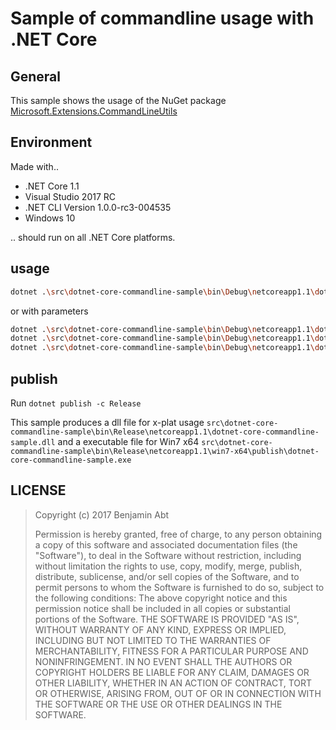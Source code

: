 # Sample of commandline usage with .NET Core

## General

This sample shows the usage of the NuGet package [Microsoft.Extensions.CommandLineUtils ](https://www.nuget.org/packages/Microsoft.Extensions.CommandLineUtils/)

## Environment

Made with..

- .NET Core 1.1
- Visual Studio 2017 RC 
- .NET CLI Version 1.0.0-rc3-004535
- Windows 10

.. should run on all .NET Core platforms.

## usage

```bash
dotnet .\src\dotnet-core-commandline-sample\bin\Debug\netcoreapp1.1\dotnet-core-commandline-sample.dll
```

or with parameters

```bash
dotnet .\src\dotnet-core-commandline-sample\bin\Debug\netcoreapp1.1\dotnet-core-commandline-sample.dll --name YourName 
dotnet .\src\dotnet-core-commandline-sample\bin\Debug\netcoreapp1.1\dotnet-core-commandline-sample.dll -n YourName -o Option1 -o Option2 -o Option3
dotnet .\src\dotnet-core-commandline-sample\bin\Debug\netcoreapp1.1\dotnet-core-commandline-sample.dll --force
```

## publish

Run `dotnet publish -c Release`

This sample produces a dll file for x-plat usage `src\dotnet-core-commandline-sample\bin\Release\netcoreapp1.1\dotnet-core-commandline-sample.dll` and a executable file for Win7 x64 `src\dotnet-core-commandline-sample\bin\Release\netcoreapp1.1\win7-x64\publish\dotnet-core-commandline-sample.exe`

## LICENSE


> Copyright (c) 2017 Benjamin Abt
> 
> Permission is hereby granted, free of charge, to any person obtaining a copy of this software and associated documentation files (the "Software"), to deal in the Software without restriction, including without limitation the rights to use, copy, modify, merge, publish, distribute, sublicense, and/or sell copies of the Software, and to permit persons to whom the Software is furnished to do so, subject to the following conditions:
> The above copyright notice and this permission notice shall be included in all copies or substantial portions of the Software.
> THE SOFTWARE IS PROVIDED "AS IS", WITHOUT WARRANTY OF ANY KIND, EXPRESS OR IMPLIED, INCLUDING BUT NOT LIMITED TO THE WARRANTIES OF MERCHANTABILITY, FITNESS FOR A PARTICULAR PURPOSE AND NONINFRINGEMENT. IN NO EVENT SHALL THE AUTHORS OR COPYRIGHT HOLDERS BE LIABLE FOR ANY CLAIM, DAMAGES OR OTHER LIABILITY, WHETHER IN AN ACTION OF CONTRACT, TORT OR OTHERWISE, ARISING FROM, OUT OF OR IN CONNECTION WITH THE SOFTWARE OR THE USE OR OTHER DEALINGS IN THE SOFTWARE.